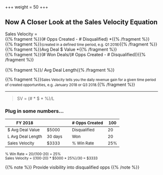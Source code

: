 +++
weight = 50
+++

## Now A Closer Look at the Sales Velocity Equation

Sales Velocity =<br>
{{% fragment %}}(# Opps Created - # Disqualified) *{{% /fragment %}}<br>
{{% fragment %}}<small>(created in a defined time period, e.g. Q1 2018)</small>{{% /fragment %}}<br>
{{% fragment %}}Avg Deal $ Value *{{% /fragment %}}<br>
{{% fragment %}}(# Won Deals/(# Opps Created - # Disqualified)){{% /fragment %}}<br><br>
{{% fragment %}}/ Avg Deal Length{{% /fragment %}}<br>

{{% fragment %}}<small>Sales Velocity tells you the daily revenue gain for a given time period of created opportunities, e.g. January 2018 or Q3 2018.</small>{{% /fragment %}}

___

> SV = (# * $ * %)/L

### Plug in some numbers...

|<small>FY 2018</small>          |        |    |<small># Opps Created</small> |<small>100</small> |
|-----------------|--------|----|---------------|----|
|<small>$ Avg Deal Value</small> |<small>$5000</small>   |    |<small>Disqualified</small>   |<small>20 </small> |
|<small>L Avg Deal Length</small>  |<small>30 days</small> |    |<small>Won</small>            |<small>20</small>  | 
|<small>Sales Velocity</small>   |<small>$3333</small>   |    |<small>% Win Rate</small>     |<small>25%</small> | 

<small>
% Win Rate = 20/(100-20) = 25%
<br>
Sales Velocity = ((100-20) * $5000 * 25%)/30 = $3333
</small>

{{% note %}}
Provide visibility into disqualified opps
{{% /note %}}
